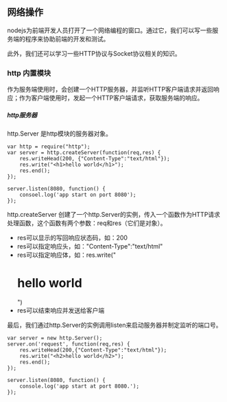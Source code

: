 ## 网络操作

nodejs为前端开发人员打开了一个网络编程的窗口。通过它，我们可以写一些服务端的程序来协助前端的开发和测试。

此外，我们还可以学习一些HTTP协议与Socket协议相关的知识。

### http 内置模块

作为服务端使用时，会创建一个HTTP服务器，并监听HTTP客户端请求并返回响应；作为客户端使用时，发起一个HTTP客户端请求，获取服务端的响应。

##### http服务器

http.Server 是http模块的服务器对象。

```
var http = require("http");
var server = http.createServer(function(req,res) {
	res.writeHead(200, {"Content-Type":"text/html"});
	res.write("<h1>hello world</h1>");
	res.end();
});

server.listen(8080, function() {
	consoel.log('app start on port 8080');
});
```

http.createServer 创建了一个http.Server的实例，传入一个函数作为HTTP请求处理函数，这个函数有两个参数：req和res（它们是对象）。

* res可以显示的写回响应状态码，如：200
* res可以指定响应头，如："Content-Type":"text/html"
* res可以指定响应体，如：res.write("<h1>hello world</h1>")
* res可以结束响应并发送给客户端

最后，我们通过http.Server的实例调用listen来启动服务器并制定监听的端口号。

```
var server = new http.Server();
server.on('request', function(req,res) {
	res.writeHead(200,{"Content-Type":"text/html"});
	res.write("<h2>hello world</h2>");
	res.end();
});

server.listen(8080, function() {
	console.log('app start at port 8080.');
});
```
